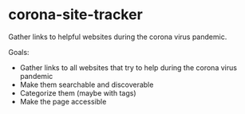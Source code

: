 # corona-site-tracker

Gather links to helpful websites during the corona virus pandemic.

Goals:

* Gather links to all websites that try to help during the corona virus pandemic
* Make them searchable and discoverable
* Categorize them (maybe with tags)
* Make the page accessible
